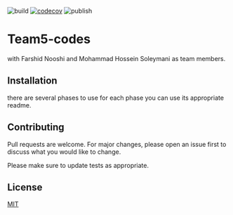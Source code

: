 
![build](https://github.com/Star-Academy/Team5-Codes/workflows/build/badge.svg?branch=Phase5) [![codecov](https://codecov.io/gh/Star-Academy/Team5-Codes/branch/Phase5/graph/badge.svg)](https://codecov.io/gh/Star-Academy/Team5-Codes) ![publish](https://github.com/Star-Academy/Team5-Codes/workflows/publish/badge.svg?branch=master)
# Team5-codes

with Farshid Nooshi and Mohammad Hossein Soleymani as team members.

## Installation

there are several phases to use for each phase you can use its appropriate readme. 

## Contributing
Pull requests are welcome. For major changes, please open an issue first to discuss what you would like to change.

Please make sure to update tests as appropriate.

## License
[MIT](https://choosealicense.com/licenses/mit/)
